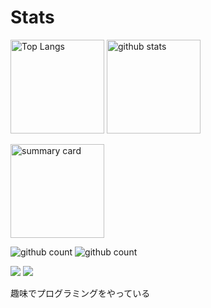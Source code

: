 # Stats
<p align="left"> 
  <img alt="Top Langs" height="150px" src="https://github-readme-stats.vercel.app/api/top-langs/?username=Koala-Mana&layout=compact&show_icons=true&theme=dark" />
  <img alt="github stats" height="150px" src="https://github-readme-stats.vercel.app/api?username=Koala-Mana&theme=tokyonight&show_icons=ture" />
</p>
<p align="left"> 
  <img alt="summary card" height="150px"src="http://github-profile-summary-cards.vercel.app/api/cards/profile-details?username=Koala-Mana&theme=2077" />
</p>
<p align="left"> 
  <img alt="github count" src="https://komarev.com/ghpvc/?username=Koala-Mana&style=flat-square&color=orange" />
  <img alt="github count" src="https://img.shields.io/twitter/follow/koala2157?style=flat-square&color=blue" />
</p>

![](https://komarev.com/ghpvc/?username=Koala-Mana&style=flat-square&color=orange)
![](https://img.shields.io/twitter/follow/koala2157?style=flat-square&color=blue)

 趣味でプログラミングをやっている
